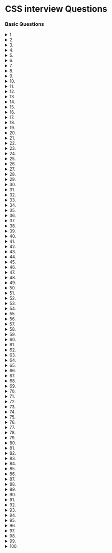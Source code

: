 # CSS interview Questions

### Basic Questions

<details>
<summary>
1.<b></b>
</summary>
</details>

<details>
<summary>
2.<b></b>
</summary>
</details>

<details>
<summary>
3.<b></b>
</summary>
</details>

<details>
<summary>
4.<b></b>
</summary>
</details>

<details>
<summary>
5.<b></b>
</summary>
</details>

<details>
<summary>
6.<b></b>
</summary>
</details>

<details>
<summary>
7.<b></b>
</summary>
</details>

<details>
<summary>
8.<b></b>
</summary>
</details>

<details>
<summary>
9.<b></b>
</summary>
</details>

<details>
<summary>
10.<b></b>
</summary>
</details>

<details>
<summary>
11.<b></b>
</summary>
</details>

<details>
<summary>
12.<b></b>
</summary>
</details>

<details>
<summary>
13.<b></b>
</summary>
</details>

<details>
<summary>
14.<b></b>
</summary>
</details>

<details>
<summary>
15.<b></b>
</summary>
</details>

<details>
<summary>
16.<b></b>
</summary>
</details>

<details>
<summary>
17.<b></b>
</summary>
</details>

<details>
<summary>
18.<b></b>
</summary>
</details>

<details>
<summary>
19.<b></b>
</summary>
</details>

<details>
<summary>
20.<b></b>
</summary>
</details>

<details>
<summary>
21.<b></b>
</summary>
</details>

<details>
<summary>
22.<b></b>
</summary>
</details>

<details>
<summary>
23.<b></b>
</summary>
</details>

<details>
<summary>
24.<b></b>
</summary>
</details>

<details>
<summary>
25.<b></b>
</summary>
</details>

<details>
<summary>
26.<b></b>
</summary>
</details>

<details>
<summary>
27.<b></b>
</summary>
</details>

<details>
<summary>
28.<b></b>
</summary>
</details>

<details>
<summary>
29.<b></b>
</summary>
</details>

<details>
<summary>
30.<b></b>
</summary>
</details>

<details>
<summary>
31.<b></b>
</summary>
</details>

<details>
<summary>
32.<b></b>
</summary>
</details>

<details>
<summary>
33.<b></b>
</summary>
</details>

<details>
<summary>
34.<b></b>
</summary>
</details>

<details>
<summary>
35.<b></b>
</summary>
</details>

<details>
<summary>
36.<b></b>
</summary>
</details>

<details>
<summary>
37.<b></b>
</summary>
</details>

<details>
<summary>
38.<b></b>
</summary>
</details>

<details>
<summary>
39.<b></b>
</summary>
</details>

<details>
<summary>
40.<b></b>
</summary>
</details>

<details>
<summary>
41.<b></b>
</summary>
</details>

<details>
<summary>
42.<b></b>
</summary>
</details>

<details>
<summary>
43.<b></b>
</summary>
</details>

<details>
<summary>
44.<b></b>
</summary>
</details>

<details>
<summary>
45.<b></b>
</summary>
</details>

<details>
<summary>
46.<b></b>
</summary>
</details>

<details>
<summary>
47.<b></b>
</summary>
</details>

<details>
<summary>
48.<b></b>
</summary>
</details>

<details>
<summary>
49.<b></b>
</summary>
</details>

<details>
<summary>
50.<b></b>
</summary>
</details>

<details>
<summary>
51.<b></b>
</summary>
</details>

<details>
<summary>
52.<b></b>
</summary>
</details>

<details>
<summary>
53.<b></b>
</summary>
</details>

<details>
<summary>
54.<b></b>
</summary>
</details>

<details>
<summary>
55.<b></b>
</summary>
</details>

<details>
<summary>
56.<b></b>
</summary>
</details>

<details>
<summary>
57.<b></b>
</summary>
</details>

<details>
<summary>
58.<b></b>
</summary>
</details>

<details>
<summary>
59.<b></b>
</summary>
</details>

<details>
<summary>
60.<b></b>
</summary>
</details>

<details>
<summary>
61.<b></b>
</summary>
</details>

<details>
<summary>
62.<b></b>
</summary>
</details>

<details>
<summary>
63.<b></b>
</summary>
</details>

<details>
<summary>
64.<b></b>
</summary>
</details>

<details>
<summary>
65.<b></b>
</summary>
</details>

<details>
<summary>
66.<b></b>
</summary>
</details>

<details>
<summary>
67.<b></b>
</summary>
</details>

<details>
<summary>
68.<b></b>
</summary>
</details>

<details>
<summary>
69.<b></b>
</summary>
</details>

<details>
<summary>
70.<b></b>
</summary>
</details>

<details>
<summary>
71.<b></b>
</summary>
</details>

<details>
<summary>
72.<b></b>
</summary>
</details>

<details>
<summary>
73.<b></b>
</summary>
</details>

<details>
<summary>
74.<b></b>
</summary>
</details>

<details>
<summary>
75.<b></b>
</summary>
</details>

<details>
<summary>
76.<b></b>
</summary>
</details>

<details>
<summary>
77.<b></b>
</summary>
</details>

<details>
<summary>
78.<b></b>
</summary>
</details>

<details>
<summary>
79.<b></b>
</summary>
</details>

<details>
<summary>
80.<b></b>
</summary>
</details>

<details>
<summary>
81.<b></b>
</summary>
</details>

<details>
<summary>
82.<b></b>
</summary>
</details>

<details>
<summary>
83.<b></b>
</summary>
</details>

<details>
<summary>
84.<b></b>
</summary>
</details>

<details>
<summary>
85.<b></b>
</summary>
</details>

<details>
<summary>
86.<b></b>
</summary>
</details>

<details>
<summary>
87.<b></b>
</summary>
</details>

<details>
<summary>
88.<b></b>
</summary>
</details>

<details>
<summary>
89.<b></b>
</summary>
</details>

<details>
<summary>
90.<b></b>
</summary>
</details>

<details>
<summary>
91.<b></b>
</summary>
</details>

<details>
<summary>
92.<b></b>
</summary>
</details>

<details>
<summary>
93.<b></b>
</summary>
</details>

<details>
<summary>
94.<b></b>
</summary>
</details>

<details>
<summary>
95.<b></b>
</summary>
</details>

<details>
<summary>
96.<b></b>
</summary>
</details>

<details>
<summary>
97.<b></b>
</summary>
</details>

<details>
<summary>
98.<b></b>
</summary>
</details>

<details>
<summary>
99.<b></b>
</summary>
</details>

<details>
<summary>
100.<b></b>
</summary>
</details>
